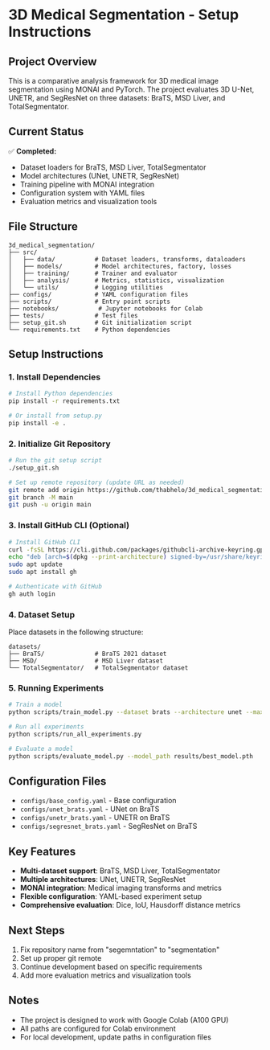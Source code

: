 # 3D Medical Segmentation - Setup Instructions

## Project Overview
This is a comparative analysis framework for 3D medical image segmentation using MONAI and PyTorch. The project evaluates 3D U-Net, UNETR, and SegResNet on three datasets: BraTS, MSD Liver, and TotalSegmentator.

## Current Status
✅ **Completed:**
- Dataset loaders for BraTS, MSD Liver, TotalSegmentator
- Model architectures (UNet, UNETR, SegResNet)
- Training pipeline with MONAI integration
- Configuration system with YAML files
- Evaluation metrics and visualization tools

## File Structure
```
3d_medical_segmentation/
├── src/
│   ├── data/           # Dataset loaders, transforms, dataloaders
│   ├── models/         # Model architectures, factory, losses
│   ├── training/       # Trainer and evaluator
│   ├── analysis/       # Metrics, statistics, visualization
│   └── utils/          # Logging utilities
├── configs/            # YAML configuration files
├── scripts/            # Entry point scripts
├── notebooks/           # Jupyter notebooks for Colab
├── tests/              # Test files
├── setup_git.sh        # Git initialization script
└── requirements.txt    # Python dependencies
```

## Setup Instructions

### 1. Install Dependencies
```bash
# Install Python dependencies
pip install -r requirements.txt

# Or install from setup.py
pip install -e .
```

### 2. Initialize Git Repository
```bash
# Run the git setup script
./setup_git.sh

# Set up remote repository (update URL as needed)
git remote add origin https://github.com/thabhelo/3d_medical_segmentation.git
git branch -M main
git push -u origin main
```

### 3. Install GitHub CLI (Optional)
```bash
# Install GitHub CLI
curl -fsSL https://cli.github.com/packages/githubcli-archive-keyring.gpg | sudo dd of=/usr/share/keyrings/githubcli-archive-keyring.gpg
echo "deb [arch=$(dpkg --print-architecture) signed-by=/usr/share/keyrings/githubcli-archive-keyring.gpg] https://cli.github.com/packages stable main" | sudo tee /etc/apt/sources.list.d/github-cli.list > /dev/null
sudo apt update
sudo apt install gh

# Authenticate with GitHub
gh auth login
```

### 4. Dataset Setup
Place datasets in the following structure:
```
datasets/
├── BraTS/              # BraTS 2021 dataset
├── MSD/                # MSD Liver dataset
└── TotalSegmentator/   # TotalSegmentator dataset
```

### 5. Running Experiments
```bash
# Train a model
python scripts/train_model.py --dataset brats --architecture unet --max_epochs 10

# Run all experiments
python scripts/run_all_experiments.py

# Evaluate a model
python scripts/evaluate_model.py --model_path results/best_model.pth
```

## Configuration Files
- `configs/base_config.yaml` - Base configuration
- `configs/unet_brats.yaml` - UNet on BraTS
- `configs/unetr_brats.yaml` - UNETR on BraTS
- `configs/segresnet_brats.yaml` - SegResNet on BraTS

## Key Features
- **Multi-dataset support**: BraTS, MSD Liver, TotalSegmentator
- **Multiple architectures**: UNet, UNETR, SegResNet
- **MONAI integration**: Medical imaging transforms and metrics
- **Flexible configuration**: YAML-based experiment setup
- **Comprehensive evaluation**: Dice, IoU, Hausdorff distance metrics

## Next Steps
1. Fix repository name from "segemntation" to "segmentation"
2. Set up proper git remote
3. Continue development based on specific requirements
4. Add more evaluation metrics and visualization tools

## Notes
- The project is designed to work with Google Colab (A100 GPU)
- All paths are configured for Colab environment
- For local development, update paths in configuration files
